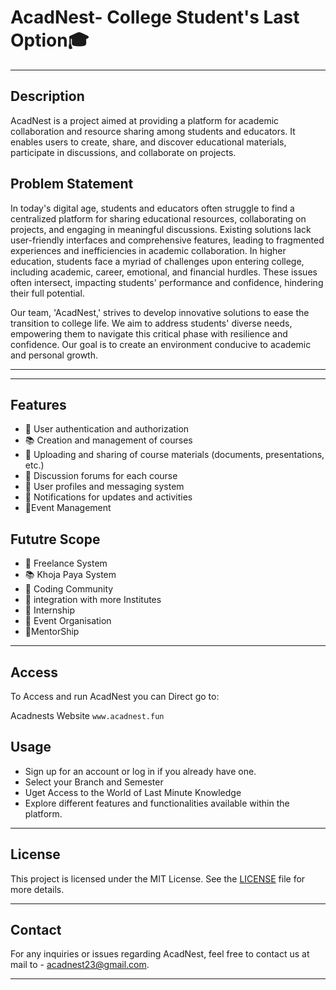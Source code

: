 # AcadNest- College Student's Last Option🎓

---

## Description
AcadNest is a project aimed at providing a platform for academic collaboration and resource sharing among students and educators. It enables users to create, share, and discover educational materials, participate in discussions, and collaborate on projects.


## Problem Statement
In today's digital age, students and educators often struggle to find a centralized platform for sharing educational resources, collaborating on projects, and engaging in meaningful discussions. Existing solutions lack user-friendly interfaces and comprehensive features, leading to fragmented experiences and inefficiencies in academic collaboration.
In higher education, students face a myriad of challenges upon entering college, including academic, career, emotional, and financial hurdles. These issues often intersect, impacting students' performance and confidence, hindering their full potential. 

Our team, 'AcadNest,' strives to develop innovative solutions to ease the transition to college life. We aim to address students' diverse needs, empowering them to navigate this critical phase with resilience and confidence. Our goal is to create an environment conducive to academic and personal growth.

---
---

## Features
- 🚀 User authentication and authorization
- 📚 Creation and management of courses
- 📎 Uploading and sharing of course materials (documents, presentations, etc.)
- 💬 Discussion forums for each course
- 👤 User profiles and messaging system
- 🔔 Notifications for updates and activities
-  🔔Event Management


## Fututre Scope
- 🚀 Freelance System
- 📚 Khoja Paya System
- 📎 Coding Community
- 💬 integration with more Institutes
- 👤 Internship
- 🔔 Event Organisation
-  🔔MentorShip
---



## Access
To Access and run AcadNest you can Direct go to:

Acadnests Website
    ```
    www.acadnest.fun
    ```



## Usage
- Sign up for an account or log in if you already have one.
- Select your Branch and Semester
- Uget Access to the World of Last Minute Knowledge
- Explore different features and functionalities available within the platform.

---



## License
This project is licensed under the MIT License. See the [LICENSE](LICENSE) file for more details.

---

## Contact
For any inquiries or issues regarding AcadNest, feel free to contact us at mail to - acadnest23@gmail.com.

---


